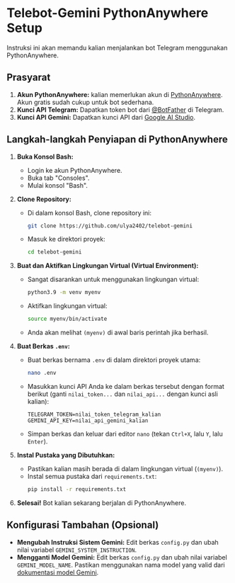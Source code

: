 # Telebot-Gemini PythonAnywhere Setup

Instruksi ini akan memandu kalian menjalankan bot Telegram menggunakan PythonAnywhere.

## Prasyarat

1.  **Akun PythonAnywhere:** kalian memerlukan akun di [PythonAnywhere](https://www.pythonanywhere.com/). Akun gratis sudah cukup untuk bot sederhana.
2.  **Kunci API Telegram:** Dapatkan token bot dari [@BotFather](https://t.me/BotFather) di Telegram.
3.  **Kunci API Gemini:** Dapatkan kunci API dari [Google AI Studio](https://aistudio.google.com/apikey).

## Langkah-langkah Penyiapan di PythonAnywhere

1.  **Buka Konsol Bash:**
    * Login ke akun PythonAnywhere.
    * Buka tab "Consoles".
    * Mulai konsol "Bash".

2.  **Clone Repository:**
    * Di dalam konsol Bash, clone repository ini:
      ```bash
      git clone https://github.com/ulya2402/telebot-gemini
      ```
    * Masuk ke direktori proyek:
      ```bash
      cd telebot-gemini
      ```

3.  **Buat dan Aktifkan Lingkungan Virtual (Virtual Environment):**
    * Sangat disarankan untuk menggunakan lingkungan virtual:
      ```bash
      python3.9 -m venv myenv
      ```
    * Aktifkan lingkungan virtual:
      ```bash
      source myenv/bin/activate
      ```
    * Anda akan melihat `(myenv)` di awal baris perintah jika berhasil.

4.  **Buat Berkas `.env`:**
    * Buat berkas bernama `.env` di dalam direktori proyek utama:
      ```bash
      nano .env
      ```
    * Masukkan kunci API Anda ke dalam berkas tersebut dengan format berikut (ganti `nilai_token...` dan `nilai_api...` dengan kunci asli kalian):
      ```dotenv
      TELEGRAM_TOKEN=nilai_token_telegram_kalian
      GEMINI_API_KEY=nilai_api_gemini_kalian
      ```
    * Simpan berkas dan keluar dari editor `nano` (tekan `Ctrl+X`, lalu `Y`, lalu `Enter`).

5.  **Instal Pustaka yang Dibutuhkan:**
    * Pastikan kalian masih berada di dalam lingkungan virtual (`(myenv)`).
    * Instal semua pustaka dari `requirements.txt`:
      ```bash
      pip install -r requirements.txt
      ```
      
6.  **Selesai!** Bot kalian sekarang berjalan di PythonAnywhere.

## Konfigurasi Tambahan (Opsional)

* **Mengubah Instruksi Sistem Gemini:** Edit berkas `config.py` dan ubah nilai variabel `GEMINI_SYSTEM_INSTRUCTION`.
* **Mengganti Model Gemini:** Edit berkas `config.py` dan ubah nilai variabel `GEMINI_MODEL_NAME`. Pastikan menggunakan nama model yang valid dari [dokumentasi model Gemini](https://ai.google.dev/gemini-api/docs/models).
